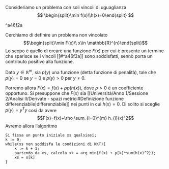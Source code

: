 Consideriamo un problema con soli vincoli di uguaglianza
$$
\begin{split}\min f(x)\\h(x)=0\end{split}
$$

^a46f2a

Cerchiamo di definire un problema non vincolato
$$\begin{split}\min F(x)\\ x\in \mathbb{R}^{n}\end{split}$$
Lo scopo è quello di creare una funzione $F(x)$ per cui è presente un termine che sparisce se i vincoli [[#^a46f2a]] sono soddisfatti, sennò porta un contributo positivo alla funzione.

Dato $y\in \mathbb{R}^{m}$, sia $p(y)$ una funzione (detta funzione di penalità), tale che $p(y)=0$ se $y=0$ e $p(y)>0$ per $y\not=0$.

Porremo allora $F(x)=f(x)+\rho p(h(x))$, dove $\rho>0$ è un coefficiente opportuno.
Si presuppone che $F(x)$ sia [[Università/Anno 1/Sessione 2/Analisi II/Derivate - spazi metrici#Definizione funzione differenziabile|differenziabile]] nei punti in cui $h(x)=0$. 
Di solito si sceglie $p(y)=y^{T}y$ così da avere
$$F(x)=f(x)+\rho \sum_{i=0}^{m} h_{i}(x)^2$$
Avremo allora l’algoritmo
```
Si fissa un punto iniziale xs qualsiasi; 
k := 0;
while(xs non soddisfa le condizioni di KKT){
	k := k + 1;
	partendo da xs, calcola xk = arg min{f(x) + ρ[k]*sum(h(x)^2});
	xs = x[k]
}
```
